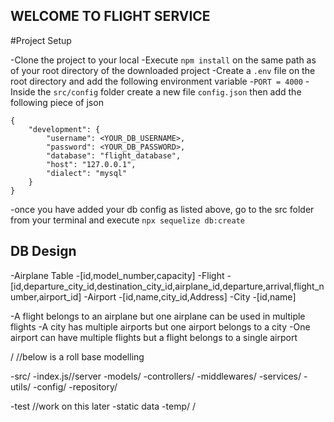 ## WELCOME TO FLIGHT SERVICE

#Project Setup

-Clone the project to your local
-Execute `npm install` on the same path as of your root directory of the downloaded project
-Create a `.env` file on the  root directory and add the following environment variable
    -`PORT = 4000`
-Inside the  `src/config` folder create a new file `config.json` then add the following piece of json
```
{
    "development": {
        "username": <YOUR_DB_USERNAME>,
        "password": <YOUR_DB_PASSWORD>,
        "database": "flight_database",
        "host": "127.0.0.1",
        "dialect": "mysql"
    }
}
```

-once you have added your db config as listed above, go to the src folder from your terminal and execute 
`npx sequelize db:create`

## DB Design
-Airplane Table
    -[id,model_number,capacity]
-Flight
    -[id,departure_city_id,destination_city_id,airplane_id,departure,arrival,flight_number,airport_id]
-Airport
    -[id,name,city_id,Address]
-City
    -[id,name]


-A flight belongs to an airplane but one airplane can be used in multiple flights
-A city has multiple airports but one airport belongs to a city
-One airport can have multiple flights but a flight belongs to a single airport


/
//below is a roll base modelling

-src/
    -index.js//server
    -models/
    -controllers/
    -middlewares/
    -services/
    -utils/
    -config/
    -repository/

-test //work on this later
-static data
-temp/
/